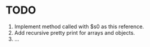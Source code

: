 # TODO

1. Implement method called with $s0 as this reference.
2. Add recursive pretty print for arrays and objects.
3. ...
